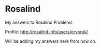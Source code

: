 # Rosalind
My answers to Rosalind Problems

Profile: http://rosalind.info/users/oryoruk/

Will be adding my answers here from now on.
